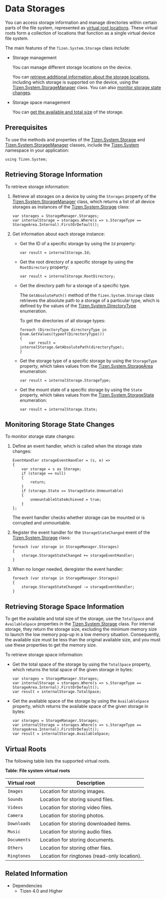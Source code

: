 # Data Storages


You can access storage information and manage directories within certain parts of the file system, represented as [virtual root locations](#virtualroots). These virtual roots form a collection of locations that function as a single virtual device file system.

The main features of the `Tizen.System.Storage` class include:

-   Storage management

    You can manage different storage locations on the device.

    You can [retrieve additional information about the storage locations](#storage), including which storage is supported on the device, using the [Tizen.System.StorageManager](https://developer.tizen.org/dev-guide/csapi/api/Tizen.System.StorageManager.html) class. You can also [monitor storage state changes](#state).

- Storage space management

    You can [get the available and total size](#space) of the storage.

## Prerequisites

To use the methods and properties of the [Tizen.System.Storage](https://developer.tizen.org/dev-guide/csapi/api/Tizen.System.Storage.html) and [Tizen.System.StorageManager](https://developer.tizen.org/dev-guide/csapi/api/Tizen.System.StorageManager.html) classes, include the [Tizen.System](https://developer.tizen.org/dev-guide/csapi/api/Tizen.System.html) namespace in your application:

```
using Tizen.System;
```

<a name="storage"></a>
## Retrieving Storage Information

To retrieve storage information:

1.  Retrieve all storages on a device by using the `Storages` property of the [Tizen.System.StorageManager](https://developer.tizen.org/dev-guide/csapi/api/Tizen.System.StorageManager.html) class, which returns a list of all device storages as instances of the [Tizen.System.Storage](https://developer.tizen.org/dev-guide/csapi/api/Tizen.System.Storage.html) class:

    ```
    var storages = StorageManager.Storages;
    var internalStorage = storages.Where(s => s.StorageType == StorageArea.Internal).FirstOrDefault();
    ```

2. Get information about each storage instance:
    -   Get the ID of a specific storage by using the `Id` property:

        ```
        var result = internalStorage.Id;
        ```

    - Get the root directory of a specific storage by using the `RootDirectory` property:

        ```
        var result = internalStorage.RootDirectory;
        ```

    - Get the directory path for a storage of a specific type.

        The `GetAbsolutePath()` method of the `Tizen.System.Storage` class retrieves the absolute path to a storage of a particular type, which is defined by the values of the [Tizen.System.DirectoryType](https://developer.tizen.org/dev-guide/csapi/api/Tizen.System.DirectoryType.html) enumeration.

        To get the directories of all storage types:

        ```
        foreach (DirectoryType directoryType in Enum.GetValues(typeof(DirectoryType)))
        {
            var result = internalStorage.GetAbsolutePath(directoryType);
        }
        ```

    - Get the storage type of a specific storage by using the `StorageType` property, which takes values from the [Tizen.System.StorageArea](https://developer.tizen.org/dev-guide/csapi/api/Tizen.System.StorageArea.html) enumeration:

        ```
        var result = internalStorage.StorageType;
        ```

    - Get the mount state of a specific storage by using the `State` property, which takes values from the [Tizen.System.StorageState](https://developer.tizen.org/dev-guide/csapi/api/Tizen.System.StorageState.html) enumeration:

        ```
        var result = internalStorage.State;
        ```

<a name="state"></a>
## Monitoring Storage State Changes

To monitor storage state changes:

1.  Define an event handler, which is called when the storage state changes:

    ```
    EventHandler storageEventHandler = (s, e) =>
    {
        var storage = s as Storage;
        if (storage == null)
        {
            return;
        }
        if (storage.State == StorageState.Unmountable)
        {
            unmountableStateAchieved = true;
        }
    };
    ```

    The event handler checks whether storage can be mounted or is corrupted and unmountable.

2. Register the event handler for the `StorageStateChanged` event of the [Tizen.System.Storage](https://developer.tizen.org/dev-guide/csapi/api/Tizen.System.Storage.html) class:

    ```
    foreach (var storage in StorageManager.Storages)
    {
        storage.StorageStateChanged += storageEventHandler;
    }
    ```

3. When no longer needed, deregister the event handler:

    ```
    foreach (var storage in StorageManager.Storages)
    {
        storage.StorageStateChanged -= storageEventHandler;
    }
    ```

<a name="space"></a>
## Retrieving Storage Space Information

To get the available and total size of the storage, use the `TotalSpace` and `AvailableSpace` properties in the [Tizen.System.Storage](https://developer.tizen.org/dev-guide/csapi/api/Tizen.System.Storage.html) class. For internal storage, they return the storage size, excluding the minimum memory size to launch the low memory pop-up in a low memory situation. Consequently, the available size must be less than the original available size, and you must use these properties to get the memory size.

To retrieve storage space information:

-   Get the total space of the storage by using the `TotalSpace` property, which returns the total space of the given storage in bytes:

    ```
    var storages = StorageManager.Storages;
    var internalStorage = storages.Where(s => s.StorageType == StorageArea.Internal).FirstOrDefault();
    var result = internalStorage.TotalSpace;
    ```

- Get the available space of the storage by using the `AvailableSpace` property, which returns the available space of the given storage in bytes:

    ```
    var storages = StorageManager.Storages;
    var internalStorage = storages.Where(s => s.StorageType == StorageArea.Internal).FirstOrDefault();
    var result = internalStorage.AvailableSpace;
    ```

<a name="virtualroots"></a>
## Virtual Roots

The following table lists the supported virtual roots.

**Table: File system virtual roots**

| Virtual root | Description                              |
|------------|----------------------------------------|
| `Images`     | Location for storing images.             |
| `Sounds`     | Location for storing sound files.        |
| `Videos`     | Location for storing video files.        |
| `Camera`     | Location for storing photos.             |
| `Downloads`  | Location for storing downloaded items.   |
| `Music`      | Location for storing audio files.        |
| `Documents`  | Location for storing documents.          |
| `Others`     | Location for storing other files.        |
| `Ringtones`  | Location for ringtones (read-only location). |



## Related Information
* Dependencies
  -   Tizen 4.0 and Higher
